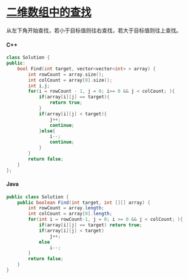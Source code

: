 # [二维数组中的查找](https://www.nowcoder.com/practice/abc3fe2ce8e146608e868a70efebf62e?tpId=13&tqId=11154&tPage=1&rp=1&ru=/ta/coding-interviews&qru=/ta/coding-interviews/question-ranking)

从左下角开始查找，若小于目标值则往右查找，若大于目标值则往上查找。

#### C++

```C++
class Solution {
public:
    bool Find(int target, vector<vector<int> > array) {
        int rowCount = array.size();
        int colCount = array[0].size();
        int i,j;
        for(i = rowCount - 1, j = 0; i>= 0 && j < colCount; ){
            if(array[i][j] == target){
                return true;
            }
            if(array[i][j] < target){
                j++;
                continue;
            }else{
                i--;
                continue;
            }
        }
        return false;
    }
};
```

#### Java

```java
public class Solution {
    public boolean Find(int target, int [][] array) {
        int rowCount = array.length;
        int colCount = array[0].length;
        for(int i = rowCount-1, j = 0; i >= 0 && j < colCount; ){
            if(array[i][j] == target) return true;
            if(array[i][j] < target)
                j++;
            else
                i--;
        }
        return false;
    }
}
```

